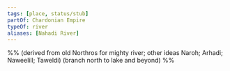```yaml
---
tags: [place, status/stub]
partOf: Chardonian Empire
typeOf: river
aliases: [Nahadi River]
---
```


%% (derived from old Northros for mighty river; other ideas Naroh; Arhadi; Naweelill; Taweldi) (branch north to lake and beyond)     %%
